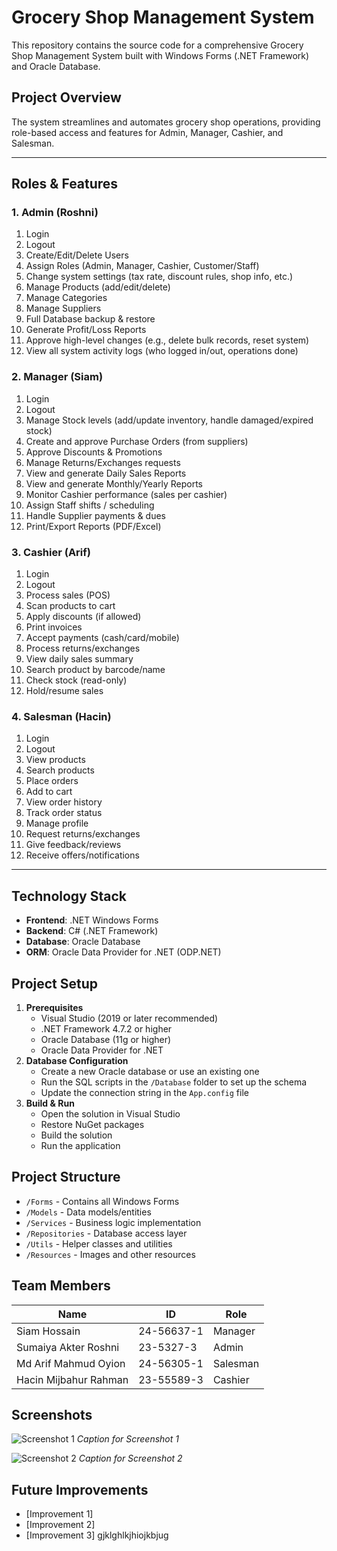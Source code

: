 # Grocery Shop Management System

This repository contains the source code for a comprehensive Grocery Shop Management System built with Windows Forms (.NET Framework) and Oracle Database.

## Project Overview
The system streamlines and automates grocery shop operations, providing role-based access and features for Admin, Manager, Cashier, and Salesman.

---

## Roles & Features

### 1. Admin (Roshni)
1. Login
2. Logout
3. Create/Edit/Delete Users
4. Assign Roles (Admin, Manager, Cashier, Customer/Staff)
5. Change system settings (tax rate, discount rules, shop info, etc.)
6. Manage Products (add/edit/delete)
7. Manage Categories
8. Manage Suppliers
9. Full Database backup & restore
10. Generate Profit/Loss Reports
11. Approve high-level changes (e.g., delete bulk records, reset system)
12. View all system activity logs (who logged in/out, operations done)

### 2. Manager (Siam)
1. Login
2. Logout
3. Manage Stock levels (add/update inventory, handle damaged/expired stock)
4. Create and approve Purchase Orders (from suppliers)
5. Approve Discounts & Promotions
6. Manage Returns/Exchanges requests
7. View and generate Daily Sales Reports
8. View and generate Monthly/Yearly Reports
9. Monitor Cashier performance (sales per cashier)
10. Assign Staff shifts / scheduling
11. Handle Supplier payments & dues
12. Print/Export Reports (PDF/Excel)

### 3. Cashier (Arif)
1. Login
2. Logout
3. Process sales (POS)
4. Scan products to cart
5. Apply discounts (if allowed)
6. Print invoices
7. Accept payments (cash/card/mobile)
8. Process returns/exchanges
9. View daily sales summary
10. Search product by barcode/name
11. Check stock (read-only)
12. Hold/resume sales

### 4. Salesman (Hacin)
1. Login
2. Logout
3. View products
4. Search products
5. Place orders
6. Add to cart
7. View order history
8. Track order status
9. Manage profile
10. Request returns/exchanges
11. Give feedback/reviews
12. Receive offers/notifications

---

## Technology Stack
- **Frontend**: .NET Windows Forms
- **Backend**: C# (.NET Framework)
- **Database**: Oracle Database
- **ORM**: Oracle Data Provider for .NET (ODP.NET)

## Project Setup
1. **Prerequisites**
   - Visual Studio (2019 or later recommended)
   - .NET Framework 4.7.2 or higher
   - Oracle Database (11g or higher)
   - Oracle Data Provider for .NET
2. **Database Configuration**
   - Create a new Oracle database or use an existing one
   - Run the SQL scripts in the `/Database` folder to set up the schema
   - Update the connection string in the `App.config` file
3. **Build & Run**
   - Open the solution in Visual Studio
   - Restore NuGet packages
   - Build the solution
   - Run the application

## Project Structure
- `/Forms` - Contains all Windows Forms
- `/Models` - Data models/entities
- `/Services` - Business logic implementation
- `/Repositories` - Database access layer
- `/Utils` - Helper classes and utilities
- `/Resources` - Images and other resources

## Team Members
| Name | ID | Role |
|------|----|------|
| Siam Hossain | 24-56637-1 | Manager |
| Sumaiya Akter Roshni | 23-5327-3 | Admin |
| Md Arif Mahmud Oyion | 24-56305-1 | Salesman  |
| Hacin Mijbahur Rahman | 23-55589-3 | Cashier |

## Screenshots
![Screenshot 1](path/to/screenshot1.png)
*Caption for Screenshot 1*

![Screenshot 2](path/to/screenshot2.png)
*Caption for Screenshot 2*

## Future Improvements
- [Improvement 1]
- [Improvement 2]
- [Improvement 3]
gjklghlkjhiojkbjug
